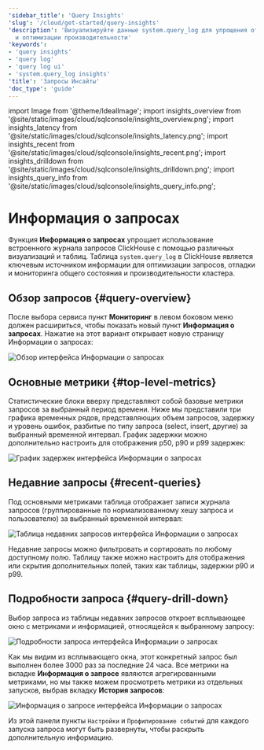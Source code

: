 ```yaml
---
'sidebar_title': 'Query Insights'
'slug': '/cloud/get-started/query-insights'
'description': 'Визуализируйте данные system.query_log для упрощения отладки запросов
  и оптимизации производительности'
'keywords':
- 'query insights'
- 'query log'
- 'query log ui'
- 'system.query_log insights'
'title': 'Запросы Инсайты'
'doc_type': 'guide'
---
```


import Image from '@theme/IdealImage';
import insights_overview from '@site/static/images/cloud/sqlconsole/insights_overview.png';
import insights_latency from '@site/static/images/cloud/sqlconsole/insights_latency.png';
import insights_recent from '@site/static/images/cloud/sqlconsole/insights_recent.png';
import insights_drilldown from '@site/static/images/cloud/sqlconsole/insights_drilldown.png';
import insights_query_info from '@site/static/images/cloud/sqlconsole/insights_query_info.png';


# Информация о запросах

Функция **Информация о запросах** упрощает использование встроенного журнала запросов ClickHouse с помощью различных визуализаций и таблиц. Таблица `system.query_log` в ClickHouse является ключевым источником информации для оптимизации запросов, отладки и мониторинга общего состояния и производительности кластера.

## Обзор запросов {#query-overview}

После выбора сервиса пункт **Мониторинг** в левом боковом меню должен расшириться, чтобы показать новый пункт **Информация о запросах**. Нажатие на этот вариант открывает новую страницу Информации о запросах:

<Image img={insights_overview} size="md" alt="Обзор интерфейса Информации о запросах" border/>

## Основные метрики {#top-level-metrics}

Статистические блоки вверху представляют собой базовые метрики запросов за выбранный период времени. Ниже мы представили три графика временных рядов, представляющих объем запросов, задержку и уровень ошибок, разбитые по типу запроса (select, insert, другие) за выбранный временной интервал. График задержки можно дополнительно настроить для отображения p50, p90 и p99 задержек:

<Image img={insights_latency} size="md" alt="График задержек интерфейса Информации о запросах" border/>

## Недавние запросы {#recent-queries}

Под основными метриками таблица отображает записи журнала запросов (группированные по нормализованному хешу запроса и пользователю) за выбранный временной интервал:

<Image img={insights_recent} size="md" alt="Таблица недавних запросов интерфейса Информации о запросах" border/>

Недавние запросы можно фильтровать и сортировать по любому доступному полю. Таблицу также можно настроить для отображения или скрытия дополнительных полей, таких как таблицы, задержки p90 и p99.

## Подробности запроса {#query-drill-down}

Выбор запроса из таблицы недавних запросов откроет всплывающее окно с метриками и информацией, относящейся к выбранному запросу:

<Image img={insights_drilldown} size="md" alt="Подробности запроса интерфейса Информации о запросах" border/>

Как мы видим из всплывающего окна, этот конкретный запрос был выполнен более 3000 раз за последние 24 часа. Все метрики на вкладке **Информация о запросе** являются агрегированными метриками, но мы также можем просмотреть метрики из отдельных запусков, выбрав вкладку **История запросов**:

<Image img={insights_query_info} size="sm" alt="Информация о запросе интерфейса Информации о запросах" border/>

<br />

Из этой панели пункты `Настройки` и `Профилирование событий` для каждого запуска запроса могут быть развернуты, чтобы раскрыть дополнительную информацию.

